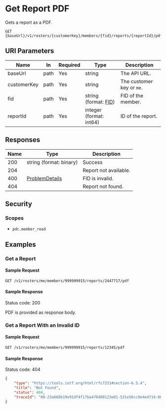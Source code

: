 # Get Report PDF

Gets a report as a PDF.

```HTTP
GET {baseUrl}/v1/rosters/{customerKey}/members/{fid}/reports/{reportId}/pdf
```

## URI Parameters

| Name | In | Required | Type | Description |
| - | - | - | - | - |
| baseUrl | path | Yes | string | The API URL. |
| customerKey | path | Yes | string | The customer key or `me`. |
| fid | path | Yes | string (format: [FID](../definitions/fid.md)) | FID of the member. |
| reportId | path | Yes | integer (format: int64) | ID of the report. |

## Responses

| Name | Type | Description |
| - | - | - |
| 200 | string (format: binary) | Success |
| 204 | | Report not available. |
| 400 | [ProblemDetails](../definitions/problem-details.md) | FID is invalid. |
| 404 | | Report not found. |

## Security

### Scopes

- `pdc.member_read`

## Examples

### Get a Report

#### Sample Request

```HTTP
GET /v1/rosters/me/members/999999915/reports/2447717/pdf
```

#### Sample Response

Status code: 200

PDF is provided as response body.

### Get a Report With an Invalid ID

#### Sample Request

```HTTP
GET /v1/rosters/me/members/999999915/reports/12345/pdf
```

#### Sample Response

Status code: 404

```json
{
    "type": "https://tools.ietf.org/html/rfc7231#section-6.5.4",
    "title": "Not Found",
    "status": 404,
    "traceId": "00-23a668b19e91df4f17ba470400123e01-531e56cc9e4e4714-00"
}
```
